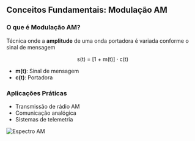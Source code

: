 ## Conceitos Fundamentais: Modulação AM
<div class="grid-container" style="grid-template-columns: 1fr 1fr;">
  <div>
    <h3>O que é Modulação AM?</h3>
    <p>Técnica onde a <strong>amplitude</strong> de uma onda portadora é variada conforme o sinal de mensagem</p>
    <div style="text-align: center; margin: 10px 0;">
      s(t) = [1 + m(t)] · c(t)
    </div>
    <ul>
      <li><strong>m(t)</strong>: Sinal de mensagem</li>
      <li><strong>c(t)</strong>: Portadora</li>
    </ul>
  </div>
  <div>
    <h3>Aplicações Práticas</h3>
    <ul>
      <li>Transmissão de rádio AM</li>
      <li>Comunicação analógica</li>
      <li>Sistemas de telemetria</li>
    </ul>
    <img src="https://www.electronics-notes.com/images/amplitude-modulation-am-spectrum-01.svg" 
         alt="Espectro AM">
  </div>
</div>
